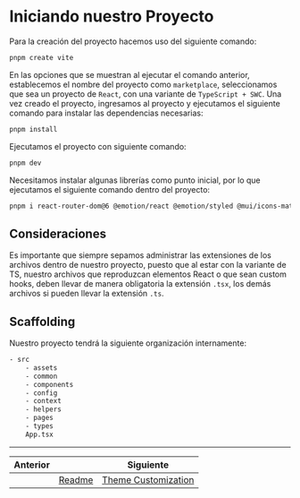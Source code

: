 # Iniciando nuestro Proyecto

Para la creación del proyecto hacemos uso del siguiente comando:

```txt
pnpm create vite
```

En las opciones que se muestran al ejecutar el comando anterior, establecemos el nombre del proyecto como `marketplace`, seleccionamos que sea un proyecto de `React`, con una variante de `TypeScript + SWC`. Una vez creado el proyecto, ingresamos al proyecto y ejecutamos el siguiente comando para instalar las dependencias necesarias:

```txt
pnpm install
```

Ejecutamos el proyecto con siguiente comando:

```txt
pnpm dev
```

Necesitamos instalar algunas librerías como punto inicial, por lo que ejecutamos el siguiente comando dentro del proyecto:

```txt
pnpm i react-router-dom@6 @emotion/react @emotion/styled @mui/icons-material @mui/material @babel/core@">=7.0.0 <8.0.0"  @emotion/core@0.x.x
```

## Consideraciones

Es importante que siempre sepamos administrar las extensiones de los archivos dentro de nuestro proyecto, puesto que al estar con la variante de TS, nuestro archivos que reproduzcan elementos React o que sean custom hooks, deben llevar de manera obligatoria la extensión `.tsx`, los demás archivos si pueden llevar la extensión `.ts`.

## Scaffolding

Nuestro proyecto tendrá la siguiente organización internamente:

```txt
- src
    - assets
    - common
    - components
    - config
    - context
    - helpers
    - pages
    - types
    App.tsx
```

___

| Anterior |                        | Siguiente                                            |
| -------- | ---------------------- | ---------------------------------------------------- |
|          | [Readme](../README.md) | [Theme Customization](./P2T1_Theme_Customization.md) |
